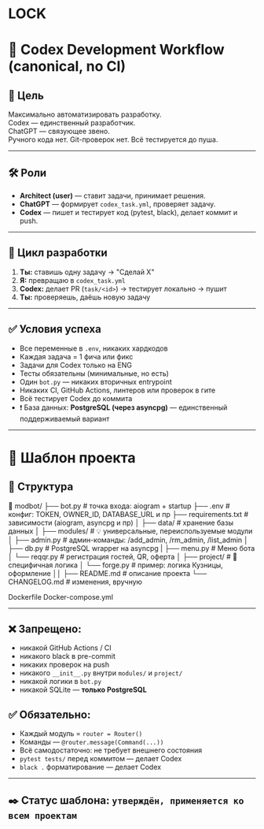 # LOCK
# 🧠 Codex Development Workflow (canonical, no CI)

## 📌 Цель
Максимально автоматизировать разработку.  
Codex — единственный разработчик.  
ChatGPT — связующее звено.  
Ручного кода нет. Git-проверок нет. Всё тестируется до пуша.

---

## 🛠️ Роли

- **Architect (user)** — ставит задачи, принимает решения.
- **ChatGPT** — формирует `codex_task.yml`, проверяет задачу.
- **Codex** — пишет и тестирует код (pytest, black), делает коммит и push.

---

## 🔁 Цикл разработки

1. **Ты:** ставишь одну задачу → "Сделай X"
2. **Я:** превращаю в `codex_task.yml`
3. **Codex:** делает PR (`task/<id>`) → тестирует локально → пушит
4. **Ты:** проверяешь, даёшь новую задачу

---

## ✅ Условия успеха

- Все переменные в `.env`, никаких хардкодов
- Каждая задача = 1 фича или фикс
- Задачи для Codex только на ENG
- Тесты обязательны (минимальные, но есть)
- Один `bot.py` — никаких вторичных entrypoint
- Никаких CI, GitHub Actions, линтеров или проверок в гите
- Всё тестирует Codex до коммита
- ❗ База данных: **PostgreSQL (через asyncpg)** — единственный поддерживаемый вариант

---

# 📁 Шаблон проекта 

## 🧱 Структура

📁 modbot/
├── bot.py                  # точка входа: aiogram + startup
├── .env                    # конфиг: TOKEN, OWNER_ID, DATABASE_URL и пр
├── requirements.txt        # зависимости (aiogram, asyncpg и пр)
│
├── data/                   # хранение базы данных
│
├── modules/                # 💡 универсальные, переиспользуемые модули
│   ├── admin.py            # админ-команды: /add_admin, /rm_admin, /list_admin
│   ├── db.py               # PostgreSQL wrapper на asyncpg
|   ├── menu.py             # Меню бота
│   └── reqqr.py            # регистрация гостей, QR, оферта
│
├── project/                # 🧱 специфичная логика
│   └── forge.py            # пример: логика Кузницы, оформление
││
├── README.md               # описание проекта
└── CHANGELOG.md            # изменения, вручную

Dockerfile
Docker-compose.yml 


---

## ❌ Запрещено:
- никакой GitHub Actions / CI
- никакого black в pre-commit
- никаких проверок на push
- никакого `__init__.py` внутри `modules/` и `project/`
- никакой логики в `bot.py`
- никакой SQLite — **только PostgreSQL**

## ✅ Обязательно:
- Каждый модуль = `router = Router()`
- Команды — `@router.message(Command(...))`
- Всё самодостаточно: не требует внешнего состояния
- `pytest tests/` перед коммитом — делает Codex
- `black .` форматирование — делает Codex

---

## ✒️ Статус шаблона: `утверждён, применяется ко всем проектам`
